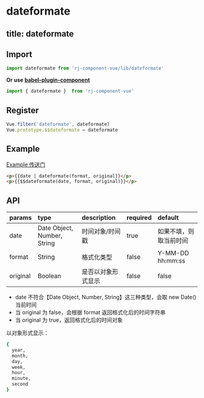 # dateformate

title: dateformate
---

## Import

``` js
import dateformate from 'rj-component-vue/lib/dateformate'
```

**Or use [babel-plugin-component](https://www.npmjs.com/package/babel-plugin-component)**

``` js
import { dateformate }  from 'rj-component-vue'
```

## Register

``` js
Vue.filter('dateformate', dateformate)
Vue.prototype.$$dateformate = dateformate
```

## Example

[Example 传送门](https://zhouyu1993.github.io/awesome/rjcv/#/dateformate)

``` html
<p>{{date | dateformate(format, original}}</p>
<p>{{$$dateformate(date, format, original)}}</p>
```

## API

| params | type | description | required | default |
|:---|:---|:---|:---|:---|
| date | Date Object, Number, String | 时间对象/时间戳 | true | 如果不填，则取当前时间 |
| format | String | 格式化类型 | false | Y-MM-DD hh:mm:ss |
| original | Boolean | 是否以对象形式显示 | false | false |

* date 不符合【Date Object, Number, String】这三种类型，会取 new Date() 当前时间
* 当 original 为 false，会根据 format 返回格式化后的时间字符串
* 当 original 为 true，返回格式化后的时间对象

以对象形式显示：

``` bash
{
  year,
  month,
  day,
  week,
  hour,
  minute,
  second
}
```
